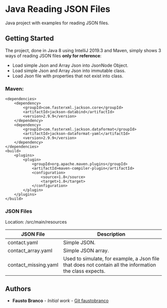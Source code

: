 # Java Reading JSON Files

  
Java project with examples for reading JSON files.

  ## Getting Started
  
The project, done in Java 8 using IntelliJ 2019.3 and Maven, simply shows 3 ways of reading JSON files **only for reference**:

 - Load simple Json and Array Json into JsonNode Object.
 - Load simple Json and Array Json into immutable class.
 - Load Json file with properties that not exist into class.

### Maven:

    <dependencies>  
        <dependency> 
            <groupId>com.fasterxml.jackson.core</groupId>  
            <artifactId>jackson-databind</artifactId>  
            <version>2.9.9</version>  
        </dependency> 
        <dependency>  
            <groupId>com.fasterxml.jackson.dataformat</groupId>  
            <artifactId>jackson-dataformat-yaml</artifactId>  
            <version>2.9.9</version>  
        </dependency> 
    </dependencies>  
    <build>  
        <plugins> 
            <plugin> 
                <groupId>org.apache.maven.plugins</groupId>  
                <artifactId>maven-compiler-plugin</artifactId>  
                <configuration> 
                    <source>1.8</source>  
                    <target>1.8</target>  
                </configuration> 
            </plugin> 
        </plugins>
    </build>



### JSON Files

Location: /src/main/resources

|JSON File  |Description  |
|--|--|
|contact.yaml| Simple JSON. |
|contact_array.yaml|Simple JSON array.|
|contact_missing.yaml  | Used to simulate, for example, a Json file that does not contain all the information the class expects. |


## Authors

-   **Fausto Branco** - _Initial work_ - [Git faustobranco](https://github.com/faustobranco)
